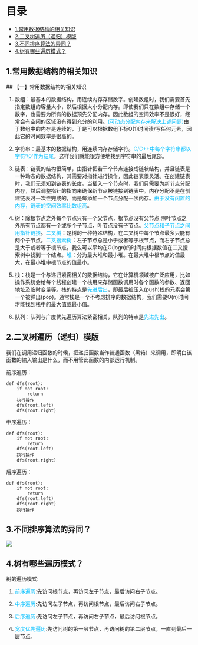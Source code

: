 # 目录

- [1.常用数据结构的相关知识](#1.常用数据结构的相关知识)
- [2.二叉树遍历（递归）模版](#2.二叉树遍历（递归）模版)
- [3.不同排序算法的异同？](#3.不同排序算法的异同？)
- [4.树有哪些遍历模式？](#4.树有哪些遍历模式？)

<h2 id="1.常用数据结构的相关知识">1.常用数据结构的相关知识</h2>
## 【一】常用数据结构的相关知识
  
1. 数组：最基本的数据结构，用连续内存存储数字。创建数组时，我们需要首先指定数组的容量大小，然后根据大小分配内存。即使我们只在数组中存储一个数字，也需要为所有的数据预先分配内存。因此数组的空间效率不是很好，经常会有空闲的区域没有得到充分的利用。<font color=DeepSkyBlue>(可动态分配内存来解决上述问题)</font>由于数组中的内存是连续的，于是可以根据数组下标O(1)时间读/写任何元素，因此它的时间效率是很高的。

2. 字符串：最基本的数据结构，用连续内存存储字符。<font color=DeepSkyBlue>C/C++中每个字符串都以字符’\0’作为结尾</font>，这样我们就能很方便地找到字符串的最后尾部。

3. 链表：链表的结构很简单，由指针把若干个节点连接成链状结构，并且链表是一种动态的数据结构，其需要对指针进行操作，因此链表很灵活。在创建链表时，我们无须知到链表的长度。当插入一个节点时，我们只需要为新节点分配内存，然后调整指针的指向来确保新节点被链接到链表中。内存分配不是在创建链表时一次性完成的，而是每添加一个节点分配一次内存。<font color=DeepSkyBlue>由于没有闲置的内存，链表的空间效率比数组高</font>。

4. 树：除根节点之外每个节点只有一个父节点，根节点没有父节点;除叶节点之外所有节点都有一个或多个子节点，叶节点没有子节点。<font color=DeepSkyBlue>父节点和子节点之间用指针链接</font>。<font color=DeepSkyBlue>二叉树</font>：是树的一种特殊结构，在二叉树中每个节点最多只能有两个子节点。<font color=DeepSkyBlue>二叉搜索树</font>：左子节点总是小于或者等于根节点，而右子节点总是大于或者等于根节点。我么可以平均在O(logn)的时间内根据数值在二叉搜索树中找到一个结点。<font color=DeepSkyBlue>堆</font>：分为最大堆和最小堆。在最大堆中根节点的值最大，在最小堆中根节点的值最小。

5. 栈：栈是一个与递归紧密相关的数据结构，它在计算机领域被广泛应用，比如操作系统会给每个线程创建一个栈用来存储函数调用时各个函数的参数、返回地址及临时变量等。栈的特点是<font color=DeepSkyBlue>先进后出</font>，即最后被压入(push)栈的元素会第一个被弹出(pop)。通常栈是一个不考虑排序的数据结构，我们需要O(n)时间才能找到栈中的最大值或最小值。

6. 队列：队列与广度优先遍历算法紧密相关，队列的特点是<font color=DeepSkyBlue>先进先出</font>。

<h2 id="2.二叉树遍历（递归）模版">2.二叉树遍历（递归）模版</h2>
  
我们在调用递归函数的时候，把递归函数当作普通函数（黑箱）来调用，即明白该函数的输入输出是什么，而不用管此函数的内部运行机制。

前序遍历：

```
def dfs(root):
    if not root:
        return
    执行操作
    dfs(root.left)
    dfs(root.right)
```
  
中序遍历：

```
def dfs(root):
    if not root:
        return
    dfs(root.left)
    执行操作
    dfs(root.right)
```
后序遍历：

```
def dfs(root):
    if not root:
        return
    dfs(root.left)
    dfs(root.right)
    执行操作
```
<h2 id="3.不同排序算法的异同？">3.不同排序算法的异同？</h2>

![](https://files.mdnice.com/user/33499/61360974-ee9d-4f0a-85cd-dadff4e450c0.png)

<h2 id="4.树有哪些遍历模式？">4.树有哪些遍历模式？</h2>
  
树的遍历模式:

1. <font color=DeepSkyBlue>前序遍历</font>:先访问根节点，再访问左子节点，最后访问右子节点。

2. <font color=DeepSkyBlue>中序遍历</font>:先访问左子节点，再访问根节点，最后访问右子节点。

3. <font color=DeepSkyBlue>后序遍历</font>:先访问左子节点，再访问右子节点，最后访问根节点。

4. <font color=DeepSkyBlue>宽度优先遍历</font>:先访问树的第一层节点，再访问树的第二层节点，一直到最后一层节点。

